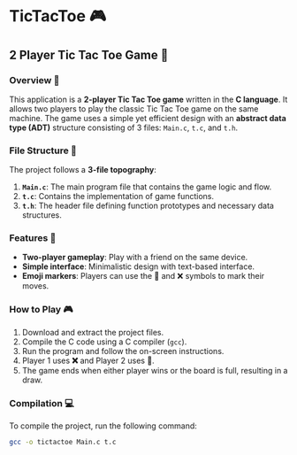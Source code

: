 # TicTacToe 🎮

## 2 Player Tic Tac Toe Game 🧩

### Overview 🌟

This application is a **2-player Tic Tac Toe game** written in the **C language**. It allows two players to play the classic Tic Tac Toe game on the same machine. The game uses a simple yet efficient design with an **abstract data type (ADT)** structure consisting of 3 files: `Main.c`, `t.c`, and `t.h`.

### File Structure 📂

The project follows a **3-file topography**:

1. **`Main.c`**: The main program file that contains the game logic and flow.
2. **`t.c`**: Contains the implementation of game functions.
3. **`t.h`**: The header file defining function prototypes and necessary data structures.

### Features 🚀

- **Two-player gameplay**: Play with a friend on the same device.
- **Simple interface**: Minimalistic design with text-based interface.
- **Emoji markers**: Players can use the 🎯 and ❌ symbols to mark their moves.

### How to Play 🎮

1. Download and extract the project files.
2. Compile the C code using a C compiler (`gcc`).
3. Run the program and follow the on-screen instructions.
4. Player 1 uses **❌** and Player 2 uses **🎯**.
5. The game ends when either player wins or the board is full, resulting in a draw.

### Compilation 💻

To compile the project, run the following command:

```bash
gcc -o tictactoe Main.c t.c
